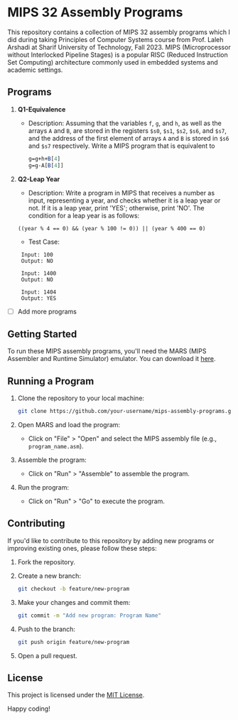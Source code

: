 # MIPS 32 Assembly Programs

This repository contains a collection of MIPS 32 assembly programs which I did during taking Principles of Computer Systems course from Prof. Laleh Arshadi at Sharif University of Technology, Fall 2023. MIPS (Microprocessor without Interlocked Pipeline Stages) is a popular RISC (Reduced Instruction Set Computing) architecture commonly used in embedded systems and academic settings.


## Programs

1. **Q1-Equivalence**
   - Description: Assuming that the variables `f`, `g`, and `h`, as well as the arrays `A` and `B`, are stored in the registers `$s0`, `$s1`, `$s2`, `$s6`, and `$s7`, and the address of the first element of arrays `A` and `B` is stored in `$s6` and `$s7` respectively. Write a MIPS program that is equivalent to
        ```MIPS 32
        g=g+h+B[4]
        g=g-A[B[4]]
        ```

2. **Q2-Leap Year**
   - Description: Write a program in MIPS that receives a number as input, representing a year, and checks whether it is a leap year or not. If it is a leap year, print 'YES'; otherwise, print 'NO'. The condition for a leap year is as follows:
   ```
   ((year % 4 == 0) && (year % 100 != 0)) || (year % 400 == 0)
   ```
   - Test Case: 
   ```
    Input: 100
    Output: NO
    
    Input: 1400
    Output: NO
    
    Input: 1404
    Output: YES
   ```

- [ ] Add more programs

## Getting Started

To run these MIPS assembly programs, you'll need the MARS (MIPS Assembler and Runtime Simulator) emulator. You can download it [here](http://courses.missouristate.edu/KenVollmar/MARS/).

## Running a Program

1. Clone the repository to your local machine:

    ```bash
    git clone https://github.com/your-username/mips-assembly-programs.git
    ```

2. Open MARS and load the program:

    - Click on "File" > "Open" and select the MIPS assembly file (e.g., `program_name.asm`).

3. Assemble the program:

    - Click on "Run" > "Assemble" to assemble the program.

4. Run the program:

    - Click on "Run" > "Go" to execute the program.

## Contributing

If you'd like to contribute to this repository by adding new programs or improving existing ones, please follow these steps:

1. Fork the repository.
2. Create a new branch:

    ```bash
    git checkout -b feature/new-program
    ```

3. Make your changes and commit them:

    ```bash
    git commit -m "Add new program: Program Name"
    ```

4. Push to the branch:

    ```bash
    git push origin feature/new-program
    ```

5. Open a pull request.

## License

This project is licensed under the [MIT License](LICENSE).

Happy coding!
